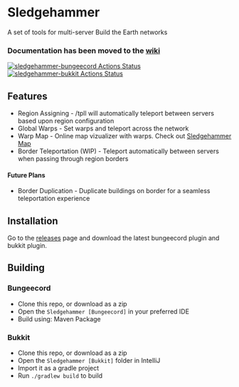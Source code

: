 # Sledgehammer
A set of tools for multi-server Build the Earth networks

### Documentation has been moved to the [wiki](https://github.com/noahhusby/Sledgehammer/wiki)

[![sledgehammer-bungeecord Actions Status](https://github.com/noahhusby/sledgehammer/workflows/sledgehammer-bungeecord/badge.svg)](https://github.com/noahhusby/sledgehammer/actions)
[![sledgehammer-bukkit Actions Status](https://github.com/noahhusby/sledgehammer/workflows/sledgehammer-bukkit/badge.svg)](https://github.com/noahhusby/sledgehammer/actions)

## Features
* Region Assigning - /tpll will automatically teleport between servers based upon region configuration
* Global Warps - Set warps and teleport across the network
* Warp Map - Online map vizualizer with warps. Check out [Sledgehammer Map](https://github.com/noahhusby/Sledgehammer-Map/releases)
* Border Teleportation (WIP) - Teleport automatically between servers when passing through region borders

#### Future Plans
* Border Duplication - Duplicate buildings on border for a seamless teleportation experience

## Installation
Go to the [releases](https://github.com/noahhusby/Sledgehammer/releases) page and download the latest bungeecord plugin and bukkit plugin.

## Building
### Bungeecord
* Clone this repo, or download as a zip
* Open the `Sledgehammer [Bungeecord]` in your preferred IDE
* Build using: Maven Package

### Bukkit
* Clone this repo, or download as a zip
* Open the `Sledgehammer [Bukkit]` folder in IntelliJ
* Import it as a gradle project
* Run `./gradlew build` to build
